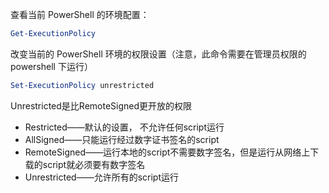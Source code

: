 查看当前 PowerShell 的环境配置：
```powershell
Get-ExecutionPolicy
```
改变当前的 PowerShell 环境的权限设置（注意，此命令需要在管理员权限的 powershell 下运行）
```powershell
Set-ExecutionPolicy unrestricted
```

Unrestricted是比RemoteSigned更开放的权限
- Restricted——默认的设置， 不允许任何script运行
- AllSigned——只能运行经过数字证书签名的script
- RemoteSigned——运行本地的script不需要数字签名，但是运行从网络上下载的script就必须要有数字签名
- Unrestricted——允许所有的script运行